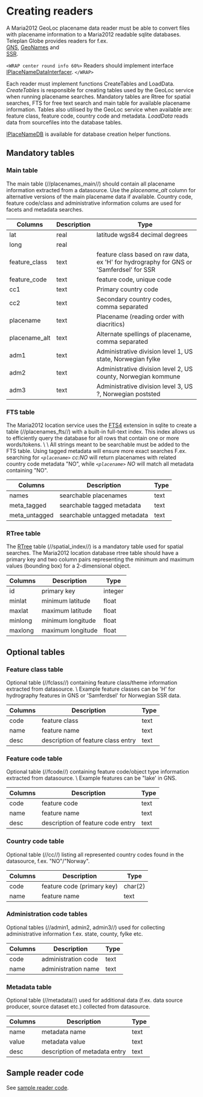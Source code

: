 # Creating readers

A Maria2012 GeoLoc placename data reader must be able to convert files with placename information to a Maria2012 
readable sqlite databases. Teleplan Globe provides readers for f.ex.  
[GNS](http://earth-info.nga.mil/gns/html/), [GeoNames](http://www.geonames.org/) and  
[SSR](http://www.kartverket.no/Kart/Stedsnavn/).

`<WRAP center round info 60%>`
Readers should implement interface [IPlaceNameDataInterfacer](http://support.teleplanglobe.com/MariaGDKDoc/html/748D1169.htm).
`</WRAP>`


Each reader must implement functions CreateTables and LoadData. *CreateTables* is responsible for creating tables used by the GeoLoc service when running placename searches. Mandatory tables are Rtree for spatial searches, FTS for free text search and main table for available placename information.
Tables also utilised by the GeoLoc service when available are: feature class, feature code, country code and metadata. *LoadData* reads data from sourcefiles into the database tables.

[IPlaceNameDB](http://support.teleplanglobe.com/MariaGDKDoc/html/715B3D03.htm) is available for database creation helper functions.

## Mandatory tables

### Main table

The main table (//placenames_main//) should contain all placename information extracted from a datasource. Use the *placename_alt* column for alternative versions of the main placename data if available. Country code, feature code/class and administrative information colums are used for facets and metadata searches.  

 | Columns       | Description | Type                                                                                    | 
 | -------       | ----------- | ----                                                                                    | 
 | lat           | real        | latitude wgs84 decimal degrees                                                          | 
 | long          | real        |                                                                                         | 
 | feature_class | text        | feature class based on raw data, ex 'H' for hydrography for GNS or 'Samferdsel' for SSR | 
 | feature_code  | text        | feature code, unique code                                                               | 
 | cc1           | text        | Primary country code                                                                    | 
 | cc2           | text        | Secondary country codes, comma separated                                                | 
 | placename     | text        | Placename (reading order with diacritics)                                               | 
 | placename_alt | text        | Alternate spellings of placename, comma separated                                       | 
 | adm1          | text        | Administrative division level 1, US state, Norwegian fylke                              | 
 | adm2          | text        | Administrative division level 2, US county, Norwegian kommune                           | 
 | adm3          | text        | Administrative division level 3, US ?, Norwegian poststed                               | 


### FTS table

The Maria2012 location service uses the [FTS4](http://www.sqlite.org/fts3.html) extension in sqlite to create a table (//placenames_fts//) with a built-in full-text index. This index allows us to efficiently query the database for all rows that contain one or more words/tokens. \\ \\
All strings meant to be searchable must be added to the FTS table. Using tagged metadata will ensure more exact searches F.ex. searching for *`<placename>` cc:NO* will return placenames with related country code metadata "NO", while *`<placename>` NO* will match all metadata containing "NO". 

 | Columns       | Description                  | Type | 
 | -------       | -----------                  | ---- | 
 | names         | searchable placenames        | text | 
 | meta_tagged   | searchable tagged metadata   | text | 
 | meta_untagged | searchable untagged metadata | text | 


### RTree table

The [RTree](https///www.sqlite.org/rtree.html) table (//spatial_index//) is a mandatory table used for spatial searches. The Maria2012 location database rtree table should have a primary key and two column pairs representing the minimum and maximum values (bounding box) for a 2-dimensional object. 

 | Columns | Description       | Type    | 
 | ------- | -----------       | ----    | 
 | id      | primary key       | integer | 
 | minlat  | minimum latitude  | float   | 
 | maxlat  | maximum latitude  | float   | 
 | minlong | minimum longitude | float   | 
 | maxlong | maximum longitude | float   | 


## Optional tables

### Feature class table

Optional table (//fclass//) containing feature class/theme information extracted from datasource. \\
Example feature classes can be 'H' for hydrography features in GNS or 'Samferdsel' for Norwegian SSR data.

 | Columns | Description                        | Type | 
 | ------- | -----------                        | ---- | 
 | code    | feature class                      | text | 
 | name    | feature name                       | text | 
 | desc    | description of feature class entry | text | 

### Feature code table

Optional table (//fcode//) containing feature code/object type information extracted from datasource. \\
Example features can be "lake' in GNS.

 | Columns | Description                       | Type | 
 | ------- | -----------                       | ---- | 
 | code    | feature code                      | text | 
 | name    | feature name                      | text | 
 | desc    | description of feature code entry | text | 

### Country code table

Optional table (//cc//) listing all represented country codes found in the datasource, f.ex. "NO"/"Norway".

 | Columns | Description                | Type    | 
 | ------- | -----------                | ----    | 
 | code    | feature code (primary key) | char(2) | 
 | name    | feature name               | text    | 

### Administration code tables

Optional tables (//admin1, admin2, admin3//) used for collecting administrative information f.ex. state, county, fylke etc.

 | Columns | Description         | Type | 
 | ------- | -----------         | ---- | 
 | code    | administration code | text | 
 | name    | administration name | text | 

### Metadata table

Optional table (//metadata//) used for additional data (f.ex. data source producer, source dataset etc.) collected from datasource.

 | Columns | Description                   | Type | 
 | ------- | -----------                   | ---- | 
 | name    | metadata name                 | text | 
 | value   | metadata value                | text | 
 | desc    | description of metadata entry | text | 

## Sample reader code

See [sample reader code](.readers/samplecode).

